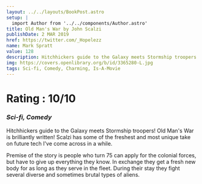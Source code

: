 ```yaml
---
layout: ../../layouts/BookPost.astro
setup: |
  import Author from '../../components/Author.astro'
title: Old Man's War by John Scalzi
publishDate: 2 MAR 2019
href: https://twitter.com/_Hopelezz
name: Mark Spratt
value: 128
description: Hitchhickers guide to the Galaxy meets Stormship troopers!
img: https://covers.openlibrary.org/b/id/3365280-L.jpg
tags: Sci-fi, Comedy, Charming, Is-A-Movie
---
```


# Rating : 10/10

### _Sci-fi, Comedy_

Hitchhickers guide to the Galaxy meets Stormship troopers! Old Man's War is brilliantly written! Scalzi has some of the freshest and most unique take on future tech I've come across in a while.

Premise of the story is people who turn 75 can apply for the colonial forces, but have to give up everything they know. In exchange they get a fresh new body for as long as they serve in the fleet. During their stay they fight several diverse and sometimes brutal types of aliens.